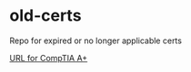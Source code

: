 # old-certs
Repo for expired or no longer applicable certs


[URL for CompTIA A+](https://www.certmetrics.com/comptia/public/verification.aspx?code=LMQ641DDKLBECVH1)
